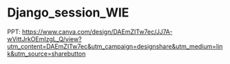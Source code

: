 # Django_session_WIE

PPT: https://www.canva.com/design/DAEmZITw7ec/JJ7A-wVittJrkOEmIzgL_Q/view?utm_content=DAEmZITw7ec&utm_campaign=designshare&utm_medium=link&utm_source=sharebutton

